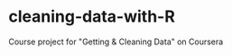 cleaning-data-with-R
====================

Course project for "Getting &amp; Cleaning Data" on Coursera
